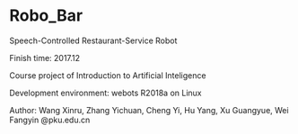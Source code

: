 # Robo_Bar
Speech-Controlled Restaurant-Service Robot

Finish time: 2017.12

Course project of Introduction to Artificial Inteligence

Development environment: webots R2018a on Linux

Author: Wang Xinru, Zhang Yichuan, Cheng Yi, Hu Yang, Xu Guangyue, Wei Fangyin
        @pku.edu.cn
